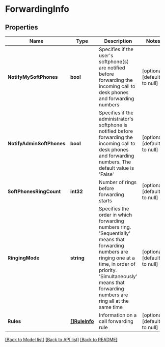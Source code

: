 # ForwardingInfo

## Properties
Name | Type | Description | Notes
------------ | ------------- | ------------- | -------------
**NotifyMySoftPhones** | **bool** | Specifies if the user&#39;s softphone(s) are notified before forwarding the incoming call to desk phones and forwarding numbers | [optional] [default to null]
**NotifyAdminSoftPhones** | **bool** | Specifies if the administrator&#39;s softphone is notified before forwarding the incoming call to desk phones and forwarding numbers. The default value is &#39;False&#39; | [optional] [default to null]
**SoftPhonesRingCount** | **int32** | Number of rings before forwarding starts | [optional] [default to null]
**RingingMode** | **string** | Specifies the order in which forwarding numbers ring. &#39;Sequentially&#39; means that forwarding numbers are ringing one at a time, in order of priority. &#39;Simultaneously&#39; means that forwarding numbers are ring all at the same time | [optional] [default to null]
**Rules** | [**[]RuleInfo**](RuleInfo.md) | Information on a call forwarding rule | [optional] [default to null]

[[Back to Model list]](../README.md#documentation-for-models) [[Back to API list]](../README.md#documentation-for-api-endpoints) [[Back to README]](../README.md)


